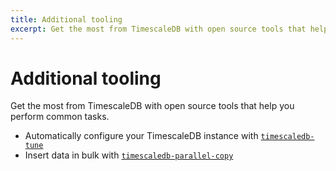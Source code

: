 ```yaml
---
title: Additional tooling
excerpt: Get the most from TimescaleDB with open source tools that help you perform common tasks
---
```


# Additional tooling
Get the most from TimescaleDB with open source tools that help you perform
common tasks.

*   Automatically configure your TimescaleDB instance with
    [`timescaledb-tune`][tstune]
*   Insert data in bulk with [`timescaledb-parallel-copy`][tscopy]

[tscopy]: /timescaledb/:currentVersion:/how-to-guides/tooling/about-timescaledb-parallel-copy
[tstune]: /timescaledb/:currentVersion:/how-to-guides/tooling/about-timescaledb-tune/
